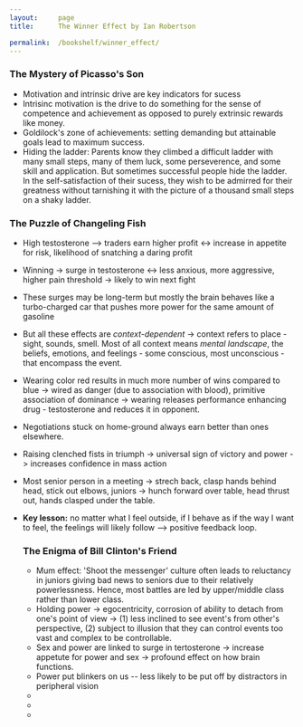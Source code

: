```yaml
---
layout:     page
title:      The Winner Effect by Ian Robertson

permalink:  /bookshelf/winner_effect/
---
```


<style type="text/css">
    strong {
        color: #3498db;
        font-weight: 400;
    }
    blockquote {
        padding: 0px 23px;
    }
</style>

### The Mystery of Picasso's Son

- Motivation and intrinsic drive are key indicators for sucess
- Intrisinc motivation is the drive to do something for the sense of competence and achievement as opposed to purely extrinsic rewards like money.
- Goldilock's zone of achievements: setting demanding but attainable goals lead to maximum success.
- Hiding the ladder: Parents know they climbed a difficult ladder with many small steps, many of them luck, some perseverence, and some skill and application. But sometimes successful people hide the ladder. In the self-satisfaction of their sucess, they wish to be admirred for their greatness without tarnishing it with the picture of a thousand small steps on a shaky ladder.

### The Puzzle of Changeling Fish

- High testosterone --> traders earn higher profit <-> increase in appetite for risk, likelihood of snatching a daring profit
- Winning -> surge in testosterone <-> less anxious, more aggressive, higher pain threshold -> likely to win next fight
- These surges may be long-term but mostly the brain behaves like a turbo-charged car that pushes more power for the same amount of gasoline
- But all these effects are <i>context-dependent</i> -> context refers to place - sight, sounds, smell. Most of all context means <i>mental landscape</i>, the beliefs, emotions, and feelings - some conscious, most unconscious - that encompass the event.
- Wearing color red results in much more number of wins compared to blue -> wired as danger (due to association with blood), primitive association of dominance -> wearing releases performance enhancing drug - testosterone and reduces it in opponent.
- Negotiations stuck on home-ground always earn better than ones elsewhere.
- Raising clenched fists in triumph -> universal sign of victory and power -> increases confidence in mass action
- Most senior person in a meeting -> strech back, clasp hands behind head, stick out elbows, juniors -> hunch forward over table, head thrust out, hands clasped under the table.
- <b>Key lesson:</b> no matter what I feel outside, if I behave as if the way I want to feel, the feelings will likely follow --> positive feedback loop.

  ### The Enigma of Bill Clinton's Friend

  - Mum effect: 'Shoot the messenger' culture often leads to reluctancy in juniors giving bad news to seniors due to their relatively powerlessness. Hence, most battles are led by upper/middle class rather than lower class.
  - Holding power -> egocentricity, corrosion of ability to detach from one's point of view -> (1) less inclined to see event's from other's perspective, (2) subject to illusion that they can control events too vast and complex to be controllable.
  - Sex and power are linked to surge in tertosterone -> increase appetute for power and sex -> profound effect on how brain functions.
  - Power put blinkers on us -- less likely to be put off by distractors in peripheral vision
  - 
  - 
  - 

